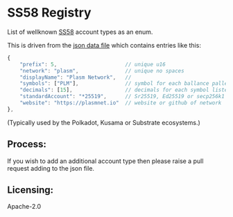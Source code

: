 # SS58 Registry

List of wellknown [SS58](https://github.com/paritytech/substrate/wiki/External-Address-Format-(SS58)) account types as an enum.

This is driven from the [json data file](src/ss58-registry.json) which contains entries like this:

```js
{
	"prefix": 5,                      // unique u16
	"network": "plasm",               // unique no spaces
	"displayName": "Plasm Network",   //
	"symbols": ["PLM"],               // symbol for each ballance pallet (usually one)
	"decimals": [15],                 // decimals for each symbol listed.
	"standardAccount": "*25519",      // Sr25519, Ed25519 or secp256k1
	"website": "https://plasmnet.io"  // website or github of network
},
```

(Typically used by the Polkadot, Kusama or Substrate ecosystems.)

## Process:

If you wish to add an additional account type then please raise a pull request adding to the json file.

## Licensing:

Apache-2.0

